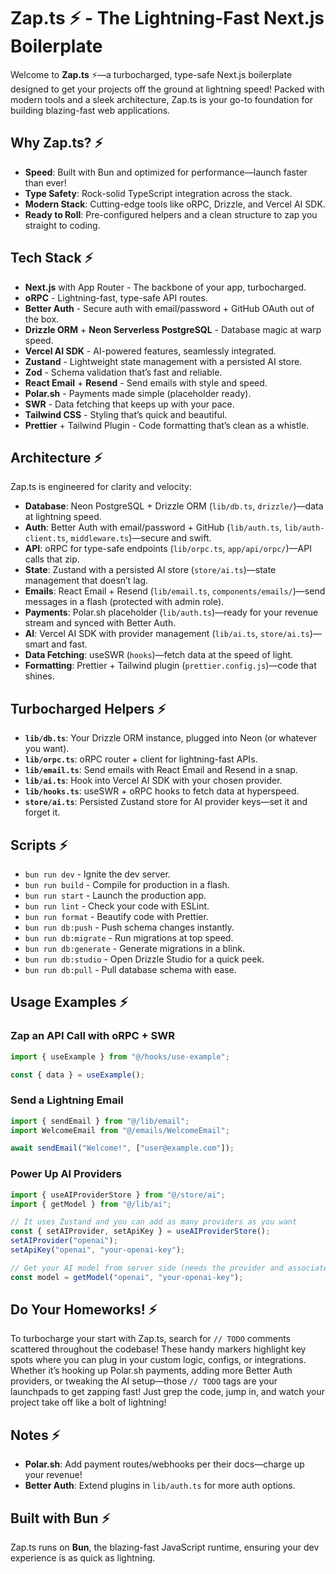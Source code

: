 # Zap.ts ⚡ - The Lightning-Fast Next.js Boilerplate

Welcome to **Zap.ts** ⚡—a turbocharged, type-safe Next.js boilerplate designed to get your projects off the ground at lightning speed! Packed with modern tools and a sleek architecture, Zap.ts is your go-to foundation for building blazing-fast web applications.

## Why Zap.ts? ⚡

- **Speed**: Built with Bun and optimized for performance—launch faster than ever!
- **Type Safety**: Rock-solid TypeScript integration across the stack.
- **Modern Stack**: Cutting-edge tools like oRPC, Drizzle, and Vercel AI SDK.
- **Ready to Roll**: Pre-configured helpers and a clean structure to zap you straight to coding.

## Tech Stack ⚡

- **Next.js** with App Router - The backbone of your app, turbocharged.
- **oRPC** - Lightning-fast, type-safe API routes.
- **Better Auth** - Secure auth with email/password + GitHub OAuth out of the box.
- **Drizzle ORM** + **Neon Serverless PostgreSQL** - Database magic at warp speed.
- **Vercel AI SDK** - AI-powered features, seamlessly integrated.
- **Zustand** - Lightweight state management with a persisted AI store.
- **Zod** - Schema validation that’s fast and reliable.
- **React Email** + **Resend** - Send emails with style and speed.
- **Polar.sh** - Payments made simple (placeholder ready).
- **SWR** - Data fetching that keeps up with your pace.
- **Tailwind CSS** - Styling that’s quick and beautiful.
- **Prettier** + Tailwind Plugin - Code formatting that’s clean as a whistle.
## Architecture ⚡

Zap.ts is engineered for clarity and velocity:

- **Database**: Neon PostgreSQL + Drizzle ORM (`lib/db.ts`, `drizzle/`)—data at lightning speed.
- **Auth**: Better Auth with email/password + GitHub (`lib/auth.ts`, `lib/auth-client.ts`, `middleware.ts`)—secure and swift.
- **API**: oRPC for type-safe endpoints (`lib/orpc.ts`, `app/api/orpc/`)—API calls that zip.
- **State**: Zustand with a persisted AI store (`store/ai.ts`)—state management that doesn’t lag.
- **Emails**: React Email + Resend (`lib/email.ts`, `components/emails/`)—send messages in a flash (protected with admin role).
- **Payments**: Polar.sh placeholder (`lib/auth.ts`)—ready for your revenue stream and synced with Better Auth.
- **AI**: Vercel AI SDK with provider management (`lib/ai.ts`, `store/ai.ts`)—smart and fast.
- **Data Fetching**: useSWR (`hooks`)—fetch data at the speed of light.
- **Formatting**: Prettier + Tailwind plugin (`prettier.config.js`)—code that shines.

## Turbocharged Helpers ⚡

- **`lib/db.ts`**: Your Drizzle ORM instance, plugged into Neon (or whatever you want).
- **`lib/orpc.ts`**: oRPC router + client for lightning-fast APIs.
- **`lib/email.ts`**: Send emails with React Email and Resend in a snap.
- **`lib/ai.ts`**: Hook into Vercel AI SDK with your chosen provider.
- **`lib/hooks.ts`**: useSWR + oRPC hooks to fetch data at hyperspeed.
- **`store/ai.ts`**: Persisted Zustand store for AI provider keys—set it and forget it.

## Scripts ⚡

- `bun run dev` - Ignite the dev server.
- `bun run build` - Compile for production in a flash.
- `bun run start` - Launch the production app.
- `bun run lint` - Check your code with ESLint.
- `bun run format` - Beautify code with Prettier.
- `bun run db:push` - Push schema changes instantly.
- `bun run db:migrate` - Run migrations at top speed.
- `bun run db:generate` - Generate migrations in a blink.
- `bun run db:studio` - Open Drizzle Studio for a quick peek.
- `bun run db:pull` - Pull database schema with ease.

## Usage Examples ⚡

### Zap an API Call with oRPC + SWR

```typescript
import { useExample } from "@/hooks/use-example";

const { data } = useExample();
```

### Send a Lightning Email

```typescript
import { sendEmail } from "@/lib/email";
import WelcomeEmail from "@/emails/WelcomeEmail";

await sendEmail("Welcome!", ["user@example.com"]);
```

### Power Up AI Providers

```typescript
import { useAIProviderStore } from "@/store/ai";
import { getModel } from "@/lib/ai";

// It uses Zustand and you can add as many providers as you want
const { setAIProvider, setApiKey } = useAIProviderStore();
setAIProvider("openai");
setApiKey("openai", "your-openai-key");

// Get your AI model from server side (needs the provider and associated apiKey - pass them in the body)
const model = getModel("openai", "your-openai-key");
```

## Do Your Homeworks! ⚡

To turbocharge your start with Zap.ts, search for `// TODO` comments scattered throughout the codebase! These handy markers highlight key spots where you can plug in your custom logic, configs, or integrations. Whether it’s hooking up Polar.sh payments, adding more Better Auth providers, or tweaking the AI setup—those `// TODO` tags are your launchpads to get zapping fast! Just grep the code, jump in, and watch your project take off like a bolt of lightning!

## Notes ⚡

- **Polar.sh**: Add payment routes/webhooks per their docs—charge up your revenue!
- **Better Auth**: Extend plugins in `lib/auth.ts` for more auth options.

## Built with Bun ⚡

Zap.ts runs on **Bun**, the blazing-fast JavaScript runtime, ensuring your dev experience is as quick as lightning.
